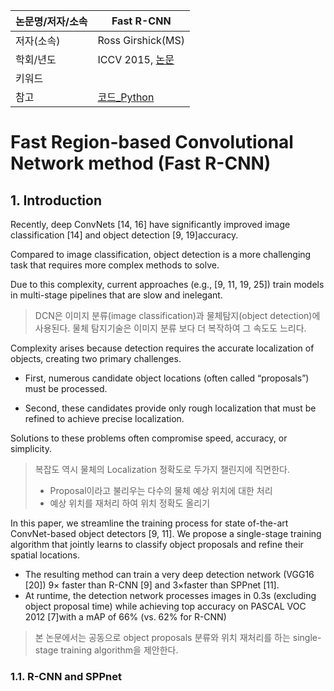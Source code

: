 |논문명/저자/소속|Fast R-CNN|
|-|-|
|저자(소속)|Ross Girshick(MS)|
|학회/년도|ICCV 2015, [논문](https://arxiv.org/abs/1504.08083)|
|키워드||
|참고|[코드_Python](https://github.com/rbgirshick/fast-rcnn)|


# Fast Region-based Convolutional Network method (Fast R-CNN)

## 1. Introduction

Recently, deep ConvNets [14, 16] have significantly improved image classification [14] and object detection [9, 19]accuracy. 

Compared to image classification, object detection is a more challenging task that requires more complex methods to solve. 

Due to this complexity, current approaches (e.g., [9, 11, 19, 25]) train models in multi-stage pipelines that are slow and inelegant.

> DCN은 이미지 분류(image classification)과 물체탐지(object detection)에 사용된다. 물체 탐지기술은 이미지 분류 보다 더 복작하여 그 속도도 느리다. 

Complexity arises because detection requires the accurate localization of objects, creating two primary challenges. 
- First, numerous candidate object locations (often called “proposals”) must be processed. 

- Second, these candidates provide only rough localization that must be refined to achieve precise localization. 

Solutions to these problems often compromise speed, accuracy, or simplicity.

> 복잡도 역시 물체의 Localization 정확도로 두가지 챌린지에 직면한다. 
> - Proposal이라고 불리우는 다수의 물체 예상 위치에 대한 처리 
> - 예상 위치를 재처리 하여 위치 정확도 올리기 

In this paper, we streamline the training process for state of-the-art ConvNet-based object detectors [9, 11]. We propose a single-stage training algorithm that jointly learns to classify object proposals and refine their spatial locations.
- The resulting method can train a very deep detection network (VGG16 [20]) 9× faster than R-CNN [9] and 3×faster than SPPnet [11]. 
- At runtime, the detection network processes images in 0.3s (excluding object proposal time) while achieving top accuracy on PASCAL VOC 2012 [7]with a mAP of 66% (vs. 62% for R-CNN)

> 본 논문에서는 공동으로 object proposals 분류와 위치 재처리를 하는 single-stage training algorithm을 제안한다. 

### 1.1. R-CNN and SPPnet